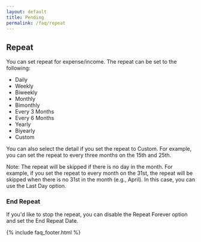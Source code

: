 ```yaml
---
layout: default
title: Pending
permalink: /faq/repeat
---
```


## Repeat

You can set repeat for expense/income. The repeat can be set to the following:

- Daily
- Weekly
- Biweekly
- Monthly
- Bimonthly
- Every 3 Months
- Every 6 Months
- Yearly
- Biyearly
- Custom

You can also select the detail if you set the repeat to Custom. For example, you can set the repeat to every three months on the 15th and 25th.

Note: The repeat will be skipped if there is no day in the month. For example, if you set the repeat to every month on the 31st, the repeat will be skipped when there is no 31st in the month (e.g., April). In this case, you can use the Last Day option.

### End Repeat

If you'd like to stop the repeat, you can disable the Repeat Forever option and set the End Repeat Date.

{% include faq_footer.html %}
